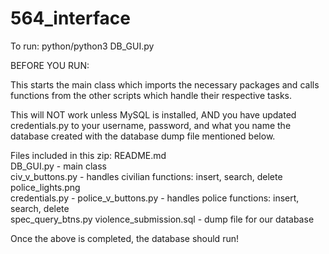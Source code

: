 # 564_interface
To run:
python/python3 DB_GUI.py

BEFORE YOU RUN:

This starts the main class which imports the necessary packages and calls
functions from the other scripts which handle their respective tasks.

This will NOT work unless MySQL is installed, AND you have updated credentials.py to your username, password, and what you name the database created with the database dump file mentioned below.

Files included in this zip:
README.md	
DB_GUI.py - main class		
civ_v_buttons.py - handles civilian functions: insert, search, delete	
police_lights.png	
credentials.py - 
police_v_buttons.py - handles police functions: insert, search, delete	
spec_query_btns.py
violence_submission.sql - dump file for our database

Once the above is completed, the database should run!

